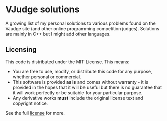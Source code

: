 # VJudge solutions #
A growing list of my personal solutions to various problems found on the VJudge site (and other online programming competition judges). Solutions are mainly in C++ but I might add other languages.

  
## Licensing
This code is distributed under the MIT License. This means:
+ You are free to use, modify, or distribute this code for any purpose, whether personal or commercial.
+ This software is provided **as is** and comes without warranty - it is provided in the hopes that it will be useful but there is no guarantee that it will work perfectly or be suitable for your particular purpose.
+ Any derivative works **must** include the original license text and copyright notice.
  
See the full [license](./LICENSE) for more.
